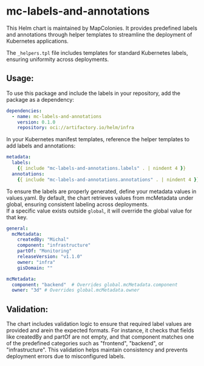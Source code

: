 # mc-labels-and-annotations

This Helm chart is maintained by MapColonies.
It provides predefined labels and annotations through helper templates to streamline the deployment
of Kubernetes applications.

The `_helpers.tpl` file includes templates for standard Kubernetes labels, ensuring uniformity across deployments.

## Usage:
To use this package and include the labels in your repository, add the package as a dependency:

```yaml
dependencies:
  - name: mc-labels-and-annotations
    version: 0.1.0
    repository: oci://artifactory.io/helm/infra
```

In your Kubernetes manifest templates, reference the helper templates to add labels and annotations:

```yaml
metadata:
  labels:
    {{ include "mc-labels-and-annotations.labels" . | nindent 4 }}
  annotations:
    {{ include "mc-labels-and-annotations.annotations" . | nindent 4 }}
```

To ensure the labels are properly generated, define your metadata values in values.yaml.
By default, the chart retrieves values from mcMetadata under global, ensuring consistent labeling across deployments.  
If a specific value exists outside `global`, it will override the global value for that key.

```yaml
general:
  mcMetadata:
    createdBy: "Michal" 
    component: "infrastructure"
    partOf: "Monitoring"
    releaseVersion: "v1.1.0"
    owner: "infra"
    gisDomain: ""

mcMetadata:
  component: "backend"  # Overrides global.mcMetadata.component
  owner: "3d" # Overrides global.mcMetadata.owner
```

## Validation:
The chart includes validation logic to ensure that required label values are provided and arein the expected
formats. For instance, it checks that fields like createdBy and partOf are not empty, and that component 
matches one of the predefined categories such as "frontend", "backend", or "infrastructure".
This validation helps maintain consistency and prevents deployment errors due to misconfigured labels.
